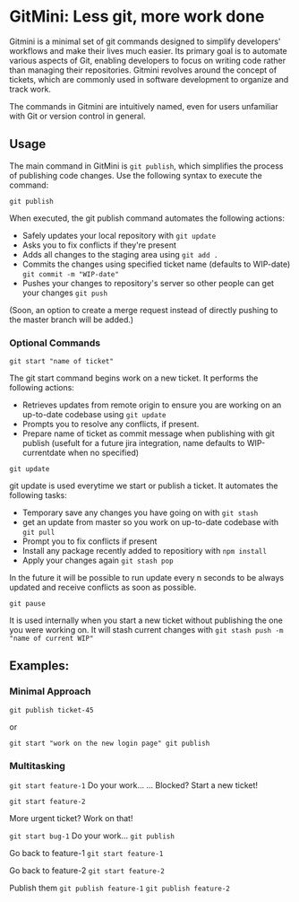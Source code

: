 # GitMini: Less git, more work done


Gitmini is a minimal set of git commands designed to simplify developers' workflows and make their lives much easier. 
Its primary goal is to automate various aspects of Git, enabling developers to focus on writing code rather than managing their repositories. 
Gitmini revolves around the concept of tickets, which are commonly used in software development to organize and track work.


The commands in Gitmini are intuitively named, even for users unfamiliar with Git or version control in general.



## Usage


The main command in GitMini is `git publish`, which simplifies the process of publishing code changes. Use the following syntax to execute the command:


`git publish`


When executed, the git publish command automates the following actions:
  - Safely updates your local repository with `git update`
  - Asks you to fix conflicts if they're present
  - Adds all changes to the staging area using `git add .`
  - Commits the changes using specified ticket name (defaults to WIP-date) `git commit -m "WIP-date"`
  - Pushes your changes to repository's server so other people can get your changes `git push`

(Soon, an option to create a merge request instead of directly pushing to the master branch will be added.)



### Optional Commands


`git start "name of ticket"`




The git start command begins work on a new ticket. It performs the following actions:
  - Retrieves updates from remote origin to ensure you are working on an up-to-date codebase using `git update`
  - Prompts you to resolve any conflicts, if present.
  - Prepare name of ticket as commit message when publishing with git publish (usefult for a future jira integration, name defaults to WIP-currentdate when no specified)


`git update`




git update is used everytime we start or publish a ticket. It automates the following tasks:
  - Temporary save any changes you have going on with `git stash`
  - get an update from master so you work on up-to-date codebase with `git pull`
  - Prompt you to fix conflicts if present
  - Install any package recently added to repositiory with `npm install`
  - Apply your changes again `git stash pop`

In the future it will be possible to run update every n seconds to be always updated and receive conflicts as soon as possible.


`git pause `




It is used internally when you start a new ticket without publishing the one you were working on. 
It will stash current changes with `git stash push -m "name of current WIP"`





## Examples: 


### Minimal Approach

`git publish ticket-45`

 or

`git start "work on the new login page"
git publish`


### Multitasking

`git start feature-1`
Do your work...
...
Blocked? Start a new ticket!

`git start feature-2`

More urgent ticket? Work on that!

`git start bug-1`
Do your work...
`git publish`

Go back to feature-1
`git start feature-1`

Go back to feature-2
`git start feature-2`

Publish them
`git publish feature-1`
`git publish feature-2`




